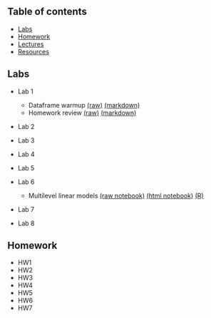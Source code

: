 Table of contents
-----------------

- [Labs](#labs)
- [Homework](#homework)
- [Lectures](#lectures)
- [Resources](#resources)

Labs
----
- Lab 1
     - Dataframe warmup [(raw)](https://raw.githubusercontent.com/jdstokes/PSC204b/master/labs/Lab1_warmup.Rmd) [(markdown)](https://github.com/jdstokes/PSC204b/blob/master/labs/Lab1_warmup.Rmd)
     - Homework review [(raw)](https://raw.githubusercontent.com/jdstokes/PSC204b/master/homework/notebooks/homework1.Rmd) [(markdown)](http://htmlpreview.github.io/?https://github.com/jdstokes/PSC204b/blob/master/homework/notebooks/homework1.nb.html)

- Lab 2
- Lab 3
- Lab 4
- Lab 5
- Lab 6
    - Multilevel linear models [(raw notebook)](https://raw.githubusercontent.com/jdstokes/PSC204b/master/labs/Lab6/Lab6.Rmd) [(html notebook)](https://github.com/jdstokes/PSC204b/blob/master/labs/Lab6/Lab6.Rmd) [(R)](https://github.com/jdstokes/PSC204b/blob/master/labs/Lab6/Lab6.R)
- Lab 7
- Lab 8

Homework
----
- HW1
- HW2
- HW3
- HW4
- HW5
- HW6
- HW7 